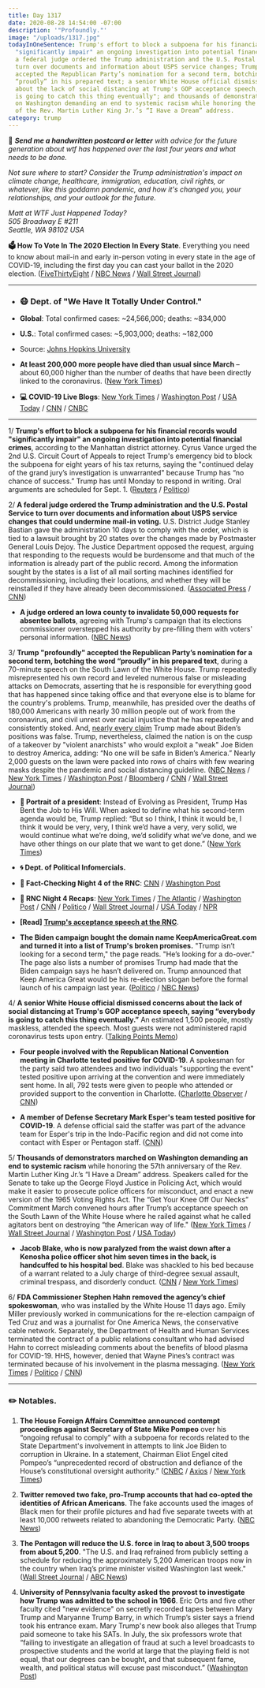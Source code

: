 ```yaml
---
title: Day 1317
date: 2020-08-28 14:54:00 -07:00
description: '"Profoundly."'
image: "/uploads/1317.jpg"
todayInOneSentence: Trump's effort to block a subpoena for his financial records would
  "significantly impair" an ongoing investigation into potential financial crimes;
  a federal judge ordered the Trump administration and the U.S. Postal Service to
  turn over documents and information about USPS service changes; Trump "profoundly"
  accepted the Republican Party’s nomination for a second term, botching the word
  “proudly” in his prepared text; a senior White House official dismissed concerns
  about the lack of social distancing at Trump's GOP acceptance speech, saying "everybody
  is going to catch this thing eventually"; and thousands of demonstrators marched
  on Washington demanding an end to systemic racism while honoring the 57th anniversary
  of the Rev. Martin Luther King Jr.’s “I Have a Dream” address.
category: trump
---
```


💌 ***Send me a handwritten postcard or letter** with advice for the future generation about wtf has happened over the last four years and what needs to be done.*

*Not sure where to start? Consider the Trump administration's impact on climate change, healthcare, immigration, education, civil rights, or whatever, like this goddamn pandemic, and how it's changed you, your relationships, and your outlook for the future.*

*Matt at WTF Just Happened Today?\
505 Broadway E #211\
Seattle, WA 98102 USA*

**🗳 How To Vote In The 2020 Election In Every State**. Everything you need to know about mail-in and early in-person voting in every state in the age of COVID-19, including the first day you can cast your ballot in the 2020 election. ([FiveThirtyEight](https://projects.fivethirtyeight.com/how-to-vote-2020/) / [NBC News](https://www.nbcnews.com/specials/plan-your-vote-state-by-state-guide-voting-by-mail-early-in-person-voting-election/index.html?cid=bc_npd_nn_ms_np-1_200816) / [Wall Street Journal](https://www.wsj.com/articles/how-to-vote-by-mail-in-every-state-11597840923))

---

* ### 😷 Dept. of "We Have It Totally Under Control."

* **Global**: Total confirmed cases: \~24,566,000; deaths: \~834,000

* **U.S.**: Total confirmed cases: \~5,903,000; deaths: \~182,000

* Source: [Johns Hopkins University](https://coronavirus.jhu.edu/map.html)

* **At least 200,000 more people have died than usual since March** – about 60,000 higher than the number of deaths that have been directly linked to the coronavirus. ([New York Times](https://www.nytimes.com/interactive/2020/08/12/us/covid-deaths-us.html))

* **💻 COVID-19 Live Blogs**: [New York Times](https://www.nytimes.com/2020/08/28/world/covid-19-coronavirus.html) / [Washington Post](https://www.washingtonpost.com/nation/2020/08/28/coronavirus-covid-live-updates-us/) / [USA Today](https://www.usatoday.com/story/news/health/2020/08/28/covid-updates-college-football-fall-schools-reopening-tourism/5652334002/) / [CNN](https://www.cnn.com/world/live-news/coronavirus-pandemic-08-28-20-intl/index.html) / [CNBC](https://www.cnbc.com/2020/08/28/coronavirus-live-updates.html)

---

1/ **Trump's effort to block a subpoena for his financial records would "significantly impair" an ongoing investigation into potential financial crimes**, according to the Manhattan district attorney. Cyrus Vance urged the 2nd U.S. Circuit Court of Appeals to reject Trump's emergency bid to block the subpoena for eight years of his tax returns, saying the "continued delay of the grand jury’s investigation is unwarranted" because Trump has “no chance of success.” Trump has until Monday to respond in writing. Oral arguments are scheduled for Sept. 1. ([Reuters](https://www.reuters.com/article/us-usa-trump-subpoena/trump-must-turn-over-tax-returns-does-not-deserve-immunity-manhattans-top-prosecutor-says-idUSKBN25N2YZ) / [Politico](https://www.politico.com/news/2020/08/27/trump-subpoena-block-cyrus-vance-403867))

2/ **A federal judge ordered the Trump administration and the U.S. Postal Service to turn over documents and information about USPS service changes that could undermine mail-in voting.** U.S. District Judge Stanley Bastian gave the administration 10 days to comply with the order, which is tied to a lawsuit brought by 20 states over the changes made by Postmaster General Louis Dejoy. The Justice Department opposed the request, arguing that responding to the requests would be burdensome and that much of the information is already part of the public record. Among the information sought by the states is a list of all mail sorting machines identified for decommissioning, including their locations, and whether they will be reinstalled if they have already been decommissioned. ([Associated Press](https://apnews.com/8048565099b3c3394ef3448f22f53e8a) / [CNN](https://www.cnn.com/2020/08/27/politics/usps-slowdowns-hearing/index.html))

* **A judge ordered an Iowa county to invalidate 50,000 requests for absentee ballots**, agreeing with Trump's campaign that its elections commissioner overstepped his authority by pre-filling them with voters' personal information. ([NBC News](https://www.nbcnews.com/politics/2020-election/judge-voids-50-000-absentee-ballot-requests-iowa-county-n1238665))

3/ **Trump "profoundly" accepted the Republican Party’s nomination for a second term, botching the word “proudly” in his prepared text**, during a 70-minute speech on the South Lawn of the White House. Trump repeatedly misrepresented his own record and leveled numerous false or misleading attacks on Democrats, asserting that he is responsible for everything good that has happened since taking office and that everyone else is to blame for the country's problems. Trump, meanwhile, has presided over the deaths of 180,000 Americans with nearly 30 million people out of work from the coronavirus, and civil unrest over racial injustice that he has repeatedly and consistently stoked. And, [nearly every claim](https://www.washingtonpost.com/politics/2020/08/28/nearly-every-claim-trump-made-about-bidens-positions-was-false/) Trump made about Biden’s positions was false. Trump, nevertheless, claimed the nation is on the cusp of a takeover by "violent anarchists" who would exploit a "weak" Joe Biden to destroy America, adding: “No one will be safe in Biden’s America.” Nearly 2,000 guests on the lawn were packed into rows of chairs with few wearing masks despite the pandemic and social distancing guideline. ([NBC News](https://www.nbcnews.com/politics/2020-election/quiet-part-trump-won-t-dare-say-out-loud-n1238662) / [New York Times](https://www.nytimes.com/2020/08/27/us/politics/republican-national-convention-recap.html) / [Washington Post](https://www.washingtonpost.com/politics/trump-convention-falsehoods/2020/08/27/41a07f5a-e888-11ea-970a-64c73a1c2392_story.html) / [Bloomberg](https://www.bloomberg.com/news/articles/2020-08-28/trump-pitches-second-term-with-selective-retelling-of-his-first?srnd=premium&sref=MIBMEEoj) / [CNN](https://www.cnn.com/2020/08/28/politics/republican-convention-analysis/index.html) / [Wall Street Journal](https://www.wsj.com/articles/trump-to-cast-joe-biden-as-weak-on-jobs-crime-in-rnc-speech-11598551400))

* **👑 Portrait of a president**: Instead of Evolving as President, Trump Has Bent the Job to His Will. When asked to define what his second-term agenda would be, Trump replied: “But so I think, I think it would be, I think it would be very, very, I think we’d have a very, very solid, we would continue what we’re doing, we’d solidify what we’ve done, and we have other things on our plate that we want to get done.” ([New York Times](https://www.nytimes.com/2020/08/27/us/politics/donald-trump.html))

* **🌀 Dept. of Political Infomercials.**

* **🐘 Fact-Checking Night 4 of the RNC**: [CNN](https://www.cnn.com/2020/08/27/politics/rnc-night-four-fact-check/index.html) / [Washington Post](https://www.washingtonpost.com/politics/2020/08/28/fact-checking-president-trumps-acceptance-speech-2020-rnc/)

* **🐘 RNC Night 4 Recaps**: [New York Times](https://www.nytimes.com/2020/08/27/us/politics/republican-national-convention-recap.html) / [The Atlantic](https://www.theatlantic.com/politics/archive/2020/08/trumps-rnc-was-loaded-disinformation/615838/) / [Washington Post](https://www.washingtonpost.com/politics/trump-convention-falsehoods/2020/08/27/41a07f5a-e888-11ea-970a-64c73a1c2392_story.html) / [CNN](https://www.cnn.com/2020/08/28/politics/republican-convention-analysis/index.html) / [Politico](https://www.politico.com/news/2020/08/28/trump-2020-rnc-campaign-404212) / [Wall Street Journal](https://www.wsj.com/articles/trump-to-cast-joe-biden-as-weak-on-jobs-crime-in-rnc-speech-11598551400) / [USA Today](https://www.usatoday.com/story/news/politics/elections/2020/08/28/rnc-tried-humanize-trump-demonize-biden-bid-suburban-voters/5627750002) / [NPR](https://www.npr.org/2020/08/28/906927438/7-takeaways-from-the-republican-national-convention)

* **\[Read\] [Trump's acceptance speech at the RNC](https://www.nbcnews.com/politics/2020-election/read-full-text-president-donald-trump-s-acceptance-speech-rnc-n1238636)**.

* **The Biden campaign bought the domain name KeepAmericaGreat.com and turned it into a list of Trump's broken promises.** "Trump isn’t looking for a second term," the page reads. "He’s looking for a do-over." The page also lists a number of promises Trump had made that the Biden campaign says he hasn’t delivered on. Trump announced that Keep America Great would be his re-election slogan before the formal launch of his campaign last year. ([Politico](https://www.politico.com/news/2020/08/27/biden-domain-trump-403941) / [NBC News](https://www.nbcnews.com/politics/2020-election/trolling-trump-biden-campaign-claims-keep-america-great-domain-n1238653))

4/ **A senior White House official dismissed concerns about the lack of social distancing at Trump's GOP acceptance speech, saying “everybody is going to catch this thing eventually.”** An estimated 1,500 people, mostly maskless, attended the speech. Most guests were not administered rapid coronavirus tests upon entry. ([Talking Points Memo](https://talkingpointsmemo.com/news/wh-brushes-off-covid-concerns-amid-trumps-maskless-crowd-in-game-of-make-believe))

* **Four people involved with the Republican National Convention meeting in Charlotte tested positive for COVID-19**. A spokesman for the party said two attendees and two individuals "supporting the event" tested positive upon arriving at the convention and were immediately sent home. In all, 792 tests were given to people who attended or provided support to the convention in Charlotte. ([Charlotte Observer](https://www.charlotteobserver.com/news/coronavirus/article245322115.html) / [CNN](https://www.cnn.com/2020/08/28/politics/charlotte-republican-convention-coronavirus/index.html))

* **A member of Defense Secretary Mark Esper's team tested positive for COVID-19**. A defense official said the staffer was part of the advance team for Esper's trip in the Indo-Pacific region and did not come into contact with Esper or Pentagon staff. ([CNN](https://www.cnn.com/2020/08/28/politics/mark-esper-aide-tested-positve-coronavirus/index.html))

5/ **Thousands of demonstrators marched on Washington demanding an end to systemic racism** while honoring the 57th anniversary of the Rev. Martin Luther King Jr.’s “I Have a Dream” address. Speakers called for the Senate to take up the George Floyd Justice in Policing Act, which would make it easier to prosecute police officers for misconduct, and enact a new version of the 1965 Voting Rights Act. The “Get Your Knee Off Our Necks” Commitment March convened hours after Trump’s acceptance speech on the South Lawn of the White House where he railed against what he called agitators bent on destroying “the American way of life." ([New York Times](https://www.nytimes.com/2020/08/28/us/march-on-washington-2020.html) / [Wall Street Journal](https://www.wsj.com/articles/protesters-pour-into-national-mall-renewing-racial-justice-push-11598615232) / [Washington Post](https://www.washingtonpost.com/dc-md-va/2020/08/28/march-on-washington-protest-dc/) / [USA Today](https://www.usatoday.com/story/news/nation/2020/08/28/march-washington-2020-thousands-gather-sharpton-nan-rally/3442726001/))

* **Jacob Blake, who is now paralyzed from the waist down after a Kenosha police officer shot him seven times in the back, is handcuffed to his hospital bed**. Blake was shackled to his bed because of a warrant related to a July charge of third-degree sexual assault, criminal trespass, and disorderly conduct. ([CNN](https://www.cnn.com/2020/08/27/us/jacob-blake-wisconsin-thursday/index.html) / [New York Times](https://www.nytimes.com/2020/08/28/us/kenosha-shooting-protests.html#link-4495fb0a))

6/ **FDA Commissioner Stephen Hahn removed the agency’s chief spokeswoman**, who was installed by the White House 11 days ago. Emily Miller previously worked in communications for the re-election campaign of Ted Cruz and was a journalist for One America News, the conservative cable network. Separately, the Department of Health and Human Services terminated the contract of a public relations consultant who had advised Hahn to correct misleading comments about the benefits of blood plasma for COVID-19. HHS, however, denied that Wayne Pines’s contract was terminated because of his involvement in the plasma messaging. ([New York Times](https://www.nytimes.com/2020/08/28/health/blood-plasma-fda.html) / [Politico](https://www.politico.com/news/2020/08/28/fda-top-spokesperson-leaves-404422) / [CNN](https://www.cnn.com/2020/08/28/politics/emily-miller-food-and-drug-administration/index.html))

---

### ✏️ Notables.

1. **The House Foreign Affairs Committee announced contempt proceedings against Secretary of State Mike Pompeo** over his “ongoing refusal to comply” with a subpoena for records related to the State Department's involvement in attempts to link Joe Biden to corruption in Ukraine. In a statement, Chairman Eliot Engel cited Pompeo’s “unprecedented record of obstruction and defiance of the House’s constitutional oversight authority.” ([CNBC](https://www.cnbc.com/2020/08/28/house-democrats-announce-contempt-proceedings-against-mike-pompeo.html) / [Axios](https://www.axios.com/house-foreign-affairs-mike-pompeo-contempt-biden-1039a46e-57e3-4661-8d45-fe529eef589a.html) / [New York Times](https://www.nytimes.com/live/2020/08/28/us/trump-vs-biden#the-house-foreign-affairs-committee-seeks-to-hold-pompeo-in-contempt-of-congress))

2. **Twitter removed two fake, pro-Trump accounts that had co-opted the identities of African Americans**. The fake accounts used the images of Black men for their profile pictures and had five separate tweets with at least 10,000 retweets related to abandoning the Democratic Party. ([NBC News](https://www.nbcnews.com/tech/security/viral-pro-trump-tweets-came-fake-african-american-spam-accounts-n1238553))

3. **The Pentagon will reduce the U.S. force in Iraq to about 3,500 troops from about 5,200**. "The U.S. and Iraq refrained from publicly setting a schedule for reducing the approximately 5,200 American troops now in the country when Iraq’s prime minister visited Washington last week." ([Wall Street Journal](https://www.wsj.com/articles/u-s-to-cut-troop-presence-in-iraq-by-about-one-third-officials-say-11598625823) / [ABC News](https://abcnews.go.com/Politics/us-reduce-troop-level-iraq-3500-5200/story?id=72681778))

4. **University of Pennsylvania faculty asked the provost to investigate how Trump was admitted to the school in 1966**.
   Eric Orts and five other faculty cited "new evidence" on secretly recorded tapes between Mary Trump and Maryanne Trump Barry, in which Trump’s sister says a friend took his entrance exam. Mary Trump's new book also alleges that Trump paid someone to take his SATs. In July, the six professors wrote that “failing to investigate an allegation of fraud at such a level broadcasts to prospective students and the world at large that the playing field is not equal, that our degrees can be bought, and that subsequent fame, wealth, and political status will excuse past misconduct.” ([Washington Post](https://www.washingtonpost.com/politics/trump-secret-recordings-sat-penn/2020/08/27/ea7a6640-e892-11ea-a414-8422fa3e4116_story.html))